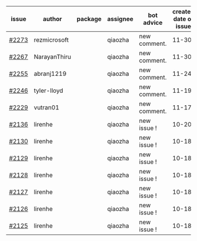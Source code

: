 | issue | author | package | assignee | bot advice | created date of issue | target release date | date from target |
| ------ | ------ | ------ | ------ | ------ | ------ | ------ | :-----: |
| [#2273](https://github.com/Azure/sdk-release-request/issues/2273) | rezmicrosoft |  | qiaozha | new comment.  <br> | 11-30 |  |  |
| [#2267](https://github.com/Azure/sdk-release-request/issues/2267) | NarayanThiru |  | qiaozha | new comment.  <br> | 11-30 |  |  |
| [#2255](https://github.com/Azure/sdk-release-request/issues/2255) | abranj1219 |  | qiaozha | new comment.  <br> | 11-24 |  |  |
| [#2246](https://github.com/Azure/sdk-release-request/issues/2246) | tyler-lloyd |  | qiaozha | new comment.  <br> | 11-19 |  |  |
| [#2229](https://github.com/Azure/sdk-release-request/issues/2229) | vutran01 |  | qiaozha | new comment.  <br> | 11-17 |  |  |
| [#2136](https://github.com/Azure/sdk-release-request/issues/2136) | lirenhe |  | qiaozha | new issue ! <br> | 10-20 |  |  |
| [#2130](https://github.com/Azure/sdk-release-request/issues/2130) | lirenhe |  | qiaozha | new issue ! <br> | 10-18 |  |  |
| [#2129](https://github.com/Azure/sdk-release-request/issues/2129) | lirenhe |  | qiaozha | new issue ! <br> | 10-18 |  |  |
| [#2128](https://github.com/Azure/sdk-release-request/issues/2128) | lirenhe |  | qiaozha | new issue ! <br> | 10-18 |  |  |
| [#2127](https://github.com/Azure/sdk-release-request/issues/2127) | lirenhe |  | qiaozha | new issue ! <br> | 10-18 |  |  |
| [#2126](https://github.com/Azure/sdk-release-request/issues/2126) | lirenhe |  | qiaozha | new issue ! <br> | 10-18 |  |  |
| [#2125](https://github.com/Azure/sdk-release-request/issues/2125) | lirenhe |  | qiaozha | new issue ! <br> | 10-18 |  |  |
